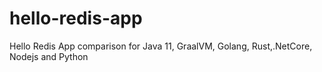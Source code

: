 # hello-redis-app
Hello Redis App comparison for Java 11, GraalVM, Golang, Rust,.NetCore, Nodejs and Python

